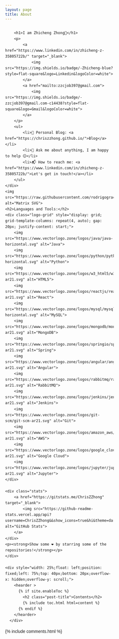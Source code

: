 ```yaml
---
layout: page
title: About
---
```


<!DOCTYPE html>
<html lang="en">
<head>
    <meta charset="UTF-8">
    <meta name="viewport" content="width=device-width, initial-scale=1.0">
    <title>Zhicheng Zhong</title>
    <style>
        body {
            font-family: Arial, sans-serif;
            line-height: 1.6;
        }
        .logo-grid {
            display: flex;
            flex-wrap: wrap;
            gap: 10px;
        }
        .logo-grid img {
            height: 40px;
            margin: 5px;
        }
        .profile {
            margin-bottom: 20px;
        }
        .stats {
            margin-top: 20px;
        }
    </style>
</head>
<body>
    <div style="width: 70%; float: left;">
    <div class="profile">

        <h1>I am Zhicheng Zhong👋</h1>
        <p>
            <a href="https://www.linkedin.com/in/zhicheng-z-35805722b/" target="_blank">
                <img src="https://img.shields.io/badge/-Zhicheng-blue?style=flat-square&logo=Linkedin&logoColor=white">
            </a>
            <a href="mailto:zzcjob397@gmail.com">
                <img src="https://img.shields.io/badge/-zzcjob397@gmail.com-c14438?style=flat-square&logo=Gmail&logoColor=white">
            </a>
        </p>
        <ul>
            <li>🔭 Personal Blog: <a href="https://chriszzhong.github.io/">Blog</a></li>
            <li>💬 Ask me about anything, I am happy to help 😊</li>
            <li>📬 How to reach me: <a href="https://www.linkedin.com/in/zhicheng-z-35805722b/">Let's get in touch!</a></li>
        </ul>
    </div>
    <img src="https://raw.githubusercontent.com/rodrigograca31/rodrigograca31/master/matrix.svg" alt="Matrix SVG">
    <h2>Languages and Tools:</h2>
    <div class="logo-grid" style="display: grid; grid-template-columns: repeat(4, auto); gap: 20px; justify-content: start;">
        <img src="https://www.vectorlogo.zone/logos/java/java-horizontal.svg" alt="Java">
        <img src="https://www.vectorlogo.zone/logos/python/python-horizontal.svg" alt="Python">
        <img src="https://www.vectorlogo.zone/logos/w3_html5/w3_html5-ar21.svg" alt="HTML5">
        <img src="https://www.vectorlogo.zone/logos/reactjs/reactjs-ar21.svg" alt="React">
        <img src="https://www.vectorlogo.zone/logos/mysql/mysql-horizontal.svg" alt="MySQL">
        <img src="https://www.vectorlogo.zone/logos/mongodb/mongodb-ar21.svg" alt="MongoDB">
        <img src="https://www.vectorlogo.zone/logos/springio/springio-ar21.svg" alt="Spring">
        <img src="https://www.vectorlogo.zone/logos/angular/angular-ar21.svg" alt="Angular">
        <img src="https://www.vectorlogo.zone/logos/rabbitmq/rabbitmq-ar21.svg" alt="RabbitMQ">
        <img src="https://www.vectorlogo.zone/logos/jenkins/jenkins-ar21.svg" alt="Jenkins">
        <img src="https://www.vectorlogo.zone/logos/git-scm/git-scm-ar21.svg" alt="Git">
        <img src="https://www.vectorlogo.zone/logos/amazon_aws/amazon_aws-ar21.svg" alt="AWS">
        <img src="https://www.vectorlogo.zone/logos/google_cloud/google_cloud-ar21.svg" alt="Google Cloud">
        <img src="https://www.vectorlogo.zone/logos/jupyter/jupyter-ar21.svg" alt="Jupyter">
    </div>

    <div class="stats">
        <a href="https://gitstats.me/ChrisZZhong" target="_blank">
            <img src="https://github-readme-stats.vercel.app/api?username=ChrisZZhong&&show_icons=true&hi&theme=dark&count_private=true&include_all_commits=true" alt="GitHub Stats">
        </a>
    </div>
    <p><strong>Show some ❤️ by starring some of the repositories!</strong></p>
    </div>

    <div style="width: 25%;float: left;position: fixed;left: 75%;top: 40px;bottom: 20px;overflow-x: hidden;overflow-y: scroll;">
        <hearder >
          {% if site.enableToc %}
            <h2 class="post-title">Contents</h2>
            {% include toc.html html=content %}
          {% endif %}
        </hearder>
      </div>

</body>
</html>

{% include comments.html %}
